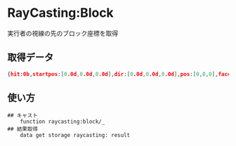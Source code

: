 # RayCasting:Block

実行者の視線の先のブロック座標を取得

## 取得データ
```json
{hit:0b,startpos:[0.0d,0.0d,0.0d],dir:[0.0d,0.0d,0.0d],pos:[0,0,0],face:"none"}
```

## 使い方
```mcfunction
## キャスト
    function raycasting:block/_
## 結果取得
    data get storage raycasting: result
```

